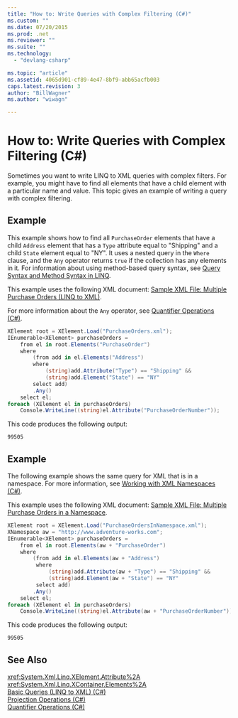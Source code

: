 ```yaml
---
title: "How to: Write Queries with Complex Filtering (C#)"
ms.custom: ""
ms.date: 07/20/2015
ms.prod: .net
ms.reviewer: ""
ms.suite: ""
ms.technology: 
  - "devlang-csharp"

ms.topic: "article"
ms.assetid: 4065d901-cf89-4e47-8bf9-abb65acfb003
caps.latest.revision: 3
author: "BillWagner"
ms.author: "wiwagn"

---
```

# How to: Write Queries with Complex Filtering (C#)
Sometimes you want to write LINQ to XML queries with complex filters. For example, you might have to find all elements that have a child element with a particular name and value. This topic gives an example of writing a query with complex filtering.  
  
## Example  
 This example shows how to find all `PurchaseOrder` elements that have a child `Address` element that has a `Type` attribute equal to "Shipping" and a child `State` element equal to "NY". It uses a nested query in the `Where` clause, and the `Any` operator returns `true` if the collection has any elements in it. For information about using method-based query syntax, see [Query Syntax and Method Syntax in LINQ](../../../../csharp/programming-guide/concepts/linq/query-syntax-and-method-syntax-in-linq.md).  
  
 This example uses the following XML document: [Sample XML File: Multiple Purchase Orders (LINQ to XML)](../../../../csharp/programming-guide/concepts/linq/sample-xml-file-multiple-purchase-orders-linq-to-xml.md).  
  
 For more information about the `Any` operator, see [Quantifier Operations (C#)](../../../../csharp/programming-guide/concepts/linq/quantifier-operations.md).  
  
```csharp  
XElement root = XElement.Load("PurchaseOrders.xml");  
IEnumerable<XElement> purchaseOrders =  
    from el in root.Elements("PurchaseOrder")  
    where   
        (from add in el.Elements("Address")  
        where  
            (string)add.Attribute("Type") == "Shipping" &&  
            (string)add.Element("State") == "NY"  
        select add)  
        .Any()  
    select el;  
foreach (XElement el in purchaseOrders)  
    Console.WriteLine((string)el.Attribute("PurchaseOrderNumber"));  
```  
  
 This code produces the following output:  
  
```  
99505  
```  
  
## Example  
 The following example shows the same query for XML that is in a namespace. For more information, see [Working with XML Namespaces (C#)](../../../../csharp/programming-guide/concepts/linq/working-with-xml-namespaces.md).  
  
 This example uses the following XML document: [Sample XML File: Multiple Purchase Orders in a Namespace](../../../../csharp/programming-guide/concepts/linq/sample-xml-file-multiple-purchase-orders-in-a-namespace.md).  
  
```csharp  
XElement root = XElement.Load("PurchaseOrdersInNamespace.xml");  
XNamespace aw = "http://www.adventure-works.com";  
IEnumerable<XElement> purchaseOrders =  
    from el in root.Elements(aw + "PurchaseOrder")  
    where  
        (from add in el.Elements(aw + "Address")  
         where  
             (string)add.Attribute(aw + "Type") == "Shipping" &&  
             (string)add.Element(aw + "State") == "NY"  
         select add)  
        .Any()  
    select el;  
foreach (XElement el in purchaseOrders)  
    Console.WriteLine((string)el.Attribute(aw + "PurchaseOrderNumber"));  
```  
  
 This code produces the following output:  
  
```  
99505  
```  
  
## See Also  
 <xref:System.Xml.Linq.XElement.Attribute%2A>  
 <xref:System.Xml.Linq.XContainer.Elements%2A>  
 [Basic Queries (LINQ to XML) (C#)](../../../../csharp/programming-guide/concepts/linq/basic-queries-linq-to-xml.md)  
 [Projection Operations (C#)](../../../../csharp/programming-guide/concepts/linq/projection-operations.md)  
 [Quantifier Operations (C#)](../../../../csharp/programming-guide/concepts/linq/quantifier-operations.md)
